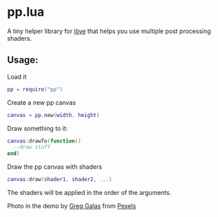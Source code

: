 # pp.lua
A tiny helper library for [löve](https://love2d.org/) that helps you use multiple post processing shaders.

## Usage:
Load it
```lua
pp = require("pp")
```
Create a new pp canvas
```lua
canvas = pp.new(width, height)
```
Draw something to it:
```lua
canvas:drawTo(function() 
  --draw stuff 
end)
```
Draw the pp canvas with shaders
```lua
canvas:draw(shader1, shader2, ...)
```
The shaders will be applied in the order of the arguments.


Photo in the demo by [Greg Galas](https://www.pexels.com/@greggalas971?utm_content=attributionCopyText&utm_medium=referral&utm_source=pexels) from [Pexels](https://www.pexels.com/photo/waterfalls-in-the-middle-of-green-trees-3647545/?utm_content=attributionCopyText&utm_medium=referral&utm_source=pexels)
